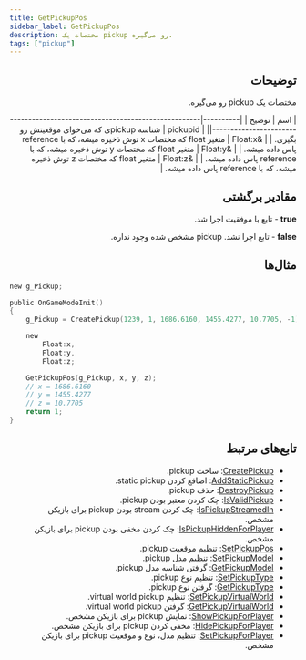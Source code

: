 ```yaml
---
title: GetPickupPos
sidebar_label: GetPickupPos
description: مختصات یک pickup رو می‌گیره.
tags: ["pickup"]
---
```


<VersionWarn version='omp v1.1.0.2612' />

<div dir="rtl" style={{ textAlign: "right" }}>

## توضیحات

مختصات یک pickup رو می‌گیره.

| اسم     | توضیح                                                               |
|----------|---------------------------------------------------------------------------||
| pickupid | شناسه pickupی که می‌خوای موقعیتش رو بگیری.                              |
| &Float:x | متغیر float که مختصات x توش ذخیره میشه، که با reference پاس داده میشه. |
| &Float:y | متغیر float که مختصات y توش ذخیره میشه، که با reference پاس داده میشه. |
| &Float:z | متغیر float که مختصات z توش ذخیره میشه، که با reference پاس داده میشه. |

## مقادیر برگشتی

**true** - تابع با موفقیت اجرا شد.

**false** - تابع اجرا نشد. pickup مشخص شده وجود نداره.

## مثال‌ها

</div>

```c
new g_Pickup;

public OnGameModeInit()
{
    g_Pickup = CreatePickup(1239, 1, 1686.6160, 1455.4277, 10.7705, -1);

    new 
        Float:x,
        Float:y,
        Float:z;

    GetPickupPos(g_Pickup, x, y, z);
    // x = 1686.6160
    // y = 1455.4277
    // z = 10.7705
    return 1;
}
```

<div dir="rtl" style={{ textAlign: "right" }}>

## تابع‌های مرتبط

- [CreatePickup](CreatePickup): ساخت pickup.
- [AddStaticPickup](AddStaticPickup): اضافع کردن static pickup.
- [DestroyPickup](DestroyPickup): حذف pickup.
- [IsValidPickup](IsValidPickup): چک کردن معتبر بودن pickup.
- [IsPickupStreamedIn](IsPickupStreamedIn): چک کردن stream بودن pickup برای بازیکن مشخص.
- [IsPickupHiddenForPlayer](IsPickupHiddenForPlayer): چک کردن مخفی بودن pickup برای بازیکن مشخص.
- [SetPickupPos](SetPickupPos): تنظیم موقعیت pickup.
- [SetPickupModel](SetPickupModel): تنظیم مدل pickup.
- [GetPickupModel](GetPickupModel): گرفتن شناسه مدل pickup.
- [SetPickupType](SetPickupType): تنظیم نوع pickup.
- [GetPickupType](GetPickupType): گرفتن نوع pickup.
- [SetPickupVirtualWorld](SetPickupVirtualWorld): تنظیم virtual world pickup.
- [GetPickupVirtualWorld](GetPickupVirtualWorld): گرفتن virtual world pickup.
- [ShowPickupForPlayer](ShowPickupForPlayer): نمایش pickup برای بازیکن مشخص.
- [HidePickupForPlayer](HidePickupForPlayer): مخفی کردن pickup برای بازیکن مشخص.
- [SetPickupForPlayer](SetPickupForPlayer): تنظیم مدل، نوع و موقعیت pickup برای بازیکن مشخص.

</div>
